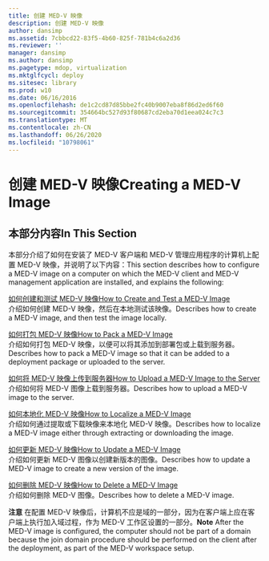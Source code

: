```yaml
---
title: 创建 MED-V 映像
description: 创建 MED-V 映像
author: dansimp
ms.assetid: 7cbbcd22-83f5-4b60-825f-781b4c6a2d36
ms.reviewer: ''
manager: dansimp
ms.author: dansimp
ms.pagetype: mdop, virtualization
ms.mktglfcycl: deploy
ms.sitesec: library
ms.prod: w10
ms.date: 06/16/2016
ms.openlocfilehash: de1c2cd87d85bbe2fc40b9007eba8f86d2ed6f60
ms.sourcegitcommit: 354664bc527d93f80687cd2eba70d1eea024c7c3
ms.translationtype: MT
ms.contentlocale: zh-CN
ms.lasthandoff: 06/26/2020
ms.locfileid: "10798061"
---
```

# <span data-ttu-id="15a53-103">创建 MED-V 映像</span><span class="sxs-lookup"><span data-stu-id="15a53-103">Creating a MED-V Image</span></span>


## <span data-ttu-id="15a53-104">本部分内容</span><span class="sxs-lookup"><span data-stu-id="15a53-104">In This Section</span></span>


<span data-ttu-id="15a53-105">本部分介绍了如何在安装了 MED-V 客户端和 MED-V 管理应用程序的计算机上配置 MED-V 映像，并说明了以下内容：</span><span class="sxs-lookup"><span data-stu-id="15a53-105">This section describes how to configure a MED-V image on a computer on which the MED-V client and MED-V management application are installed, and explains the following:</span></span>

<a href="" id="how-to-create-and-test-a-med-v-image"></a>[<span data-ttu-id="15a53-106">如何创建和测试 MED-V 映像</span><span class="sxs-lookup"><span data-stu-id="15a53-106">How to Create and Test a MED-V Image</span></span>](how-to-create-and-test-a-med-v-image.md)  
<span data-ttu-id="15a53-107">介绍如何创建 MED-V 映像，然后在本地测试该映像。</span><span class="sxs-lookup"><span data-stu-id="15a53-107">Describes how to create a MED-V image, and then test the image locally.</span></span>

<a href="" id="how-to-pack-a-med-v-image"></a>[<span data-ttu-id="15a53-108">如何打包 MED-V 映像</span><span class="sxs-lookup"><span data-stu-id="15a53-108">How to Pack a MED-V Image</span></span>](how-to-pack-a-med-v-image.md)  
<span data-ttu-id="15a53-109">介绍如何打包 MED-V 映像，以便可以将其添加到部署包或上载到服务器。</span><span class="sxs-lookup"><span data-stu-id="15a53-109">Describes how to pack a MED-V image so that it can be added to a deployment package or uploaded to the server.</span></span>

<a href="" id="how-to-upload-a-med-v-image-to-the-server"></a>[<span data-ttu-id="15a53-110">如何将 MED-V 映像上传到服务器</span><span class="sxs-lookup"><span data-stu-id="15a53-110">How to Upload a MED-V Image to the Server</span></span>](how-to-upload-a-med-v-image-to-the-server.md)  
<span data-ttu-id="15a53-111">介绍如何将 MED-V 图像上载到服务器。</span><span class="sxs-lookup"><span data-stu-id="15a53-111">Describes how to upload a MED-V image to the server.</span></span>

<a href="" id="how-to-localize-a-med-v-image"></a>[<span data-ttu-id="15a53-112">如何本地化 MED-V 映像</span><span class="sxs-lookup"><span data-stu-id="15a53-112">How to Localize a MED-V Image</span></span>](how-to-localize-a-med-v-image.md)  
<span data-ttu-id="15a53-113">介绍如何通过提取或下载映像来本地化 MED-V 映像。</span><span class="sxs-lookup"><span data-stu-id="15a53-113">Describes how to localize a MED-V image either through extracting or downloading the image.</span></span>

<a href="" id="how-to-update-a-med-v-image"></a>[<span data-ttu-id="15a53-114">如何更新 MED-V 映像</span><span class="sxs-lookup"><span data-stu-id="15a53-114">How to Update a MED-V Image</span></span>](how-to-update-a-med-v-image.md)  
<span data-ttu-id="15a53-115">介绍如何更新 MED-V 图像以创建新版本的图像。</span><span class="sxs-lookup"><span data-stu-id="15a53-115">Describes how to update a MED-V image to create a new version of the image.</span></span>

<a href="" id="how-to-delete-a-med-v-image"></a>[<span data-ttu-id="15a53-116">如何删除 MED-V 映像</span><span class="sxs-lookup"><span data-stu-id="15a53-116">How to Delete a MED-V Image</span></span>](how-to-delete-a-med-v-image.md)  
<span data-ttu-id="15a53-117">介绍如何删除 MED-V 图像。</span><span class="sxs-lookup"><span data-stu-id="15a53-117">Describes how to delete a MED-V image.</span></span>

<span data-ttu-id="15a53-118">**注意** 在配置 MED-V 映像后，计算机不应是域的一部分，因为在客户端上应在客户端上执行加入域过程，作为 MED-V 工作区设置的一部分。</span><span class="sxs-lookup"><span data-stu-id="15a53-118">**Note** After the MED-V image is configured, the computer should not be part of a domain because the join domain procedure should be performed on the client after the deployment, as part of the MED-V workspace setup.</span></span>

 

 

 





